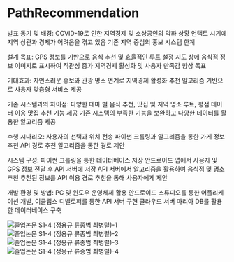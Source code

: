 # PathRecommendation

발표 동기 및 배경:
COVID-19로 인한 지역경제 및 소상공인의 약화 상황
언택트 시기에 지역 상관과 경제가 어려움을 겪고 있음
기존 지역 중심의 홍보 시스템 한계  


설계 목표: GPS 정보를 기반으로 음식 추천 및 효율적인 루트 설정
지도 상에 음식점 정보 이미지로 표시하여 직관성 증가
지역경제 활성화 및 사용자 만족감 향상 목표  

기대효과:
자연스러운 홍보와 관광 명소 연계로 지역경제 활성화
추천 알고리즘 기반으로 사용자 맞춤형 서비스 제공  

기존 시스템과의 차이점:
다양한 테마 별 음식 추천, 맛집 및 지역 명소 루트, 평점 데이터 이용 맛집 추천 기능 제공
기존 시스템의 부족한 기능을 보완하고 다양한 데이터를 활용한 알고리즘 제공  

수행 시나리오:
사용자의 선택과 위치 전송
파이썬 크롤링과 알고리즘을 통한 가게 정보 추천
API 경로 추천 알고리즘을 통한 경로 제안  

시스템 구성:
파이썬 크롤링을 통한 데이터베이스 저장
안드로이드 앱에서 사용자 및 GPS 정보 전달 후 API 서버에 저장
API 서버에서 알고리즘을 활용하여 음식점 및 명소 추천
추천된 정보를 API 이용 경로 추천을 통해 사용자에게 제안  

개발 환경 및 방법:
PC 및 윈도우 운영체제 활용
안드로이드 스튜디오를 통한 어플리케이션 개발, 이클립스 디벨로퍼를 통한 API 서버 구현
클라우드 서버 마리아 DB를 활용한 데이터베이스 구축  


![졸업논문 S1-4 (정용규 류종범 최병렬)-1](https://github.com/Yonggyu-Jeong/PathRecommendation/assets/59310399/57da00e9-cf7f-4cdc-8c5d-4345ad4afa18)
![졸업논문 S1-4 (정용규 류종범 최병렬)-2](https://github.com/Yonggyu-Jeong/PathRecommendation/assets/59310399/380297ac-b5d5-4f71-9c8e-9bd7af32121f)
![졸업논문 S1-4 (정용규 류종범 최병렬)-3](https://github.com/Yonggyu-Jeong/PathRecommendation/assets/59310399/ae64a399-5396-4c72-8211-f8922cf19e78)
![졸업논문 S1-4 (정용규 류종범 최병렬)-4](https://github.com/Yonggyu-Jeong/PathRecommendation/assets/59310399/51e85ff9-a9ff-4bbb-b3b6-341d0fa62b9c)

